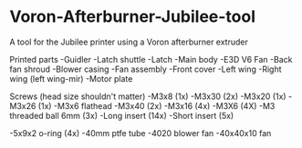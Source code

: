 # Voron-Afterburner-Jubilee-tool
A tool for the Jubilee printer using a Voron afterburner extruder

Printed parts
-Guidler
-Latch shuttle
-Latch
-Main body
-E3D V6 Fan
-Back fan shroud
-Blower casing
-Fan assembly
-Front cover
-Left wing
-Right wing (left wing-mir)
-Motor plate

Screws (head size shouldn't matter)
-M3x8 (1x)
-M3x30 (2x)
-M3x20 (1x)
-M3x26 (1x)
-M3x6 flathead
-M3x40 (2x)
-M3x16 (4x)
-M3X6 (4X)
-M3 threaded ball 6mm (3x)
-Long insert (14x)
-Short insert (5x)

-5x9x2 o-ring (4x)
-40mm ptfe tube
-4020 blower fan 
-40x40x10 fan


